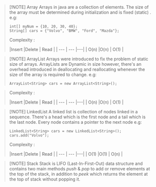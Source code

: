 

> [!NOTE] Array
> Arrays in java are a collection of elements. The size of the array must be determined during initialization and is fixed (static) . 
> e.g:
> ```
> int[] myNum = {10, 20, 30, 40};  
> String[] cars = {"Volvo", "BMW", "Ford", "Mazda"}; 
> ```
> Complexity :
> 
> |Insert     |Delete     | Read |
| --- | --- |---|
|  O(n)   |O(n)     | O(1) |






>[!NOTE] ArrayList
> Arrays were introduced to fix the problem of static size of arrays. ArrayLists are Dynamic in size however, there's an overhead introduced in deallocating and reallocating whenever the size of the array is required to change. 
> e.g:
> ```
> ArrayList<String> cars = new ArrayList<String>();

> Complexity :
> 
> |Insert     |Delete     | Read |
| --- | --- |---|
|  O(n)   |O(n)     | O(1) |


>[!NOTE] LinkedList
> A linked list is collection of nodes linked in a sequence. There's a head which is the first node and a tail which is the last node. Every node contains a pointer to the next node 
> e.g:
> ```
> LinkedList<String> cars = new LinkedList<String>(); 
> cars.add("Volvo");
> ```
> Complexity :
> 
> |Insert     |Delete     | Read |
| --- | --- |---|
|  O(1)   |O(1)     | O(n) |



>[!NOTE] Stack
> Stack is LIFO (Last-In-First-Out) data structure and contains two main methods _push_ & _pop_ to add or remove elements at the top of the stack, in addition to _peek_ which returns the element at the top of stack without popping it.






